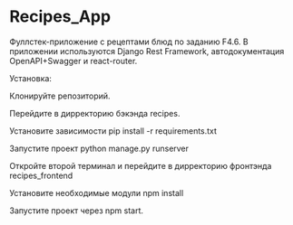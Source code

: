 # Recipes_App
Фуллстек-приложение с рецептами блюд по заданию F4.6. В приложении используются Django Rest Framework, автодокументация OpenAPI+Swagger и react-router.

Установка:

Клонируйте репозиторий.

Перейдите в дирректорию бэкэнда recipes.

Установите зависимости pip install -r requirements.txt

Запустите проект python manage.py runserver

Откройте второй терминал и перейдите в дирректорию фронтэнда recipes_frontend

Установите необходимые модули npm install

Запустите проект через npm start.
